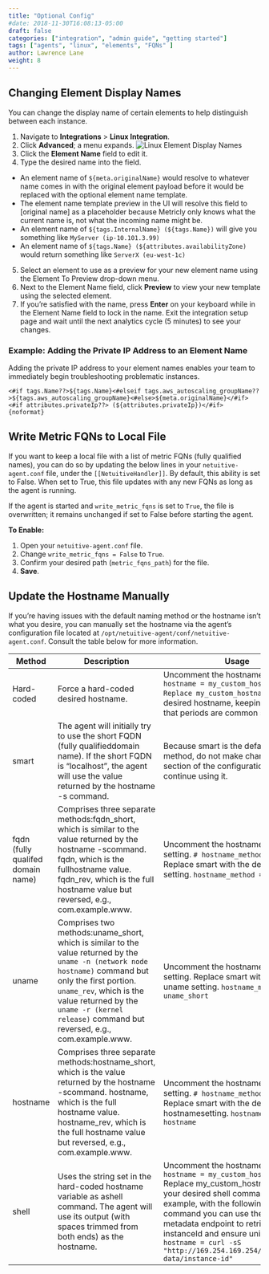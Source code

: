 ```yaml
---
title: "Optional Config"
#date: 2018-11-30T16:08:13-05:00
draft: false
categories: ["integration", "admin guide", "getting started"]
tags: ["agents", "linux", "elements", "FQNs" ]
author: Lawrence Lane
weight: 8
---
```


## Changing Element Display Names
You can change the display name of certain elements to help distinguish between each instance.

1. Navigate to **Integrations** > **Linux Integration**.
2. Click **Advanced**; a menu expands.
![Linux Element Display Names](/images/LINUX-optional-config/linux-element-display-names.png)
3. Click the **Element Name** field to edit it.
4. Type the desired name into the field.
  - An element name of ``${meta.originalName}`` would resolve to whatever name comes in with the original element payload before it would be replaced with the optional element name template.
  - The element name template preview in the UI will resolve this field to [original name] as a placeholder because Metricly only knows what the current name is, not what the incoming name might be.
  - An element name of ``${tags.InternalName} (${tags.Name})`` will give you something like `MyServer (ip-10.101.3.99)`
  - An element name of ``${tags.Name} (${attributes.availabilityZone)`` would return something like `ServerX (eu-west-1c)`
5. Select an element to use as a preview for your new element name using the Element To Preview drop-down menu.
6. Next to the Element Name field, click **Preview** to view your new template using the selected element.
7. If you’re satisfied with the name, press **Enter** on your keyboard while in the Element Name field to lock in the name. Exit the integration setup page and wait until the next analytics cycle (5 minutes) to see your changes.

### Example: Adding the Private IP Address to an Element Name
Adding the private IP address to your element names enables your team to immediately begin troubleshooting problematic instances.

```
<#if tags.Name??>${tags.Name}<#elseif tags.aws_autoscaling_groupName??>${tags.aws_autoscaling_groupName}<#else>${meta.originalName}</#if><#if attributes.privateIp??> (${attributes.privateIp})</#if>
{noformat}
```
## Write Metric FQNs to Local File
If you want to keep a local file with a list of metric FQNs (fully qualified names), you can do so by updating the below lines in your `netuitive-agent.conf` file, under the ``[[NetuitiveHandler]]``. By default, this ability is set to False. When set to True, this file updates with any new FQNs as long as the agent is running.

If the agent is started and `write_metric_fqns` is set to `True`, the file is overwritten; it remains unchanged if set to False before starting the agent.

**To Enable:**  

1. Open your `netuitive-agent.conf` file.  
2. Change `write_metric_fqns = False` to `True`.  
3. Confirm your desired path (`metric_fqns_path`) for the file.  
4. **Save**.  

## Update the Hostname Manually
If you’re having issues with the default naming method or the hostname isn’t what you desire, you can manually set the hostname via the agent’s configuration file located at ``/opt/netuitive-agent/conf/netuitive-agent.conf``. Consult the table below for more information.

| Method                            | Description                                                                                                                                                                                                                                                                | Usage                                                                                                                                                                                                                                                                                                                                                                                                                                                                                                         |
|-----------------------------------|----------------------------------------------------------------------------------------------------------------------------------------------------------------------------------------------------------------------------------------------------------------------------|---------------------------------------------------------------------------------------------------------------------------------------------------------------------------------------------------------------------------------------------------------------------------------------------------------------------------------------------------------------------------------------------------------------------------------------------------------------------------------------------------------------|
| Hard-coded                        | Force a hard-coded desired hostname.                                                                                                                                                                                                                                       | Uncomment the hostname setting. ``# hostname = my_custom_hostname Replace my_custom_hostname`` with your desired hostname, keeping in mind that periods are common separators.                                                                                                                                                                                                                                                                                                                         |
| smart                             | The agent will initially try to use the short FQDN (fully qualifieddomain name). If the short FQDN is “localhost”, the agent will use the value returned by the hostname -s command.                                                                                       | Because smart is the default naming method, do not make changes to this section of the configuration file to continue using it.                                                                                                                                                                                                                                                                                                                                                                               |
| fqdn (fully qualifed domain name) | Comprises three separate methods:fqdn_short, which is similar to the value returned by the hostname -scommand. fqdn, which is the fullhostname value. fqdn_rev, which is the full hostname value but reversed, e.g., com.example.www.                                      | Uncomment the hostname_method setting. ``# hostname_method = smart`` Replace smart with the desired fqdn setting.  `hostname_method = fqdn_rev`                                                                                                                                                                                                                                                                                                                                                |
| uname                             | Comprises two methods:uname_short, which is similar to the value returned by the `uname -n (network node hostname)` command but only the first portion. `uname_rev`, which is the value returned by the `uname -r (kernel release)` command but reversed, e.g., com.example.www. | Uncomment the hostname_method setting. Replace smart with the desired uname setting. `hostname_method = uname_short`                                                                                                                                                                                                                                                                                                                                                                                 |
| hostname                          | Comprises three separate methods:hostname_short, which is the value returned by the hostname -scommand. hostname, which is the full hostname value. hostname_rev, which is the full hostname value but reversed, e.g., com.example.www.                                    | Uncomment the hostname_method setting.  ``# hostname_method = smart`` Replace smart with the desired hostnamesetting. `hostname_method = hostname`                                                                                                                                                                                                                                                                                                                                             |
| shell                             | Uses the string set in the hard-coded hostname variable as ashell command. The agent will use its output (with spaces trimmed from both ends) as the hostname.                                                                                                             | Uncomment the hostname setting. ``# hostname = my_custom_hostname`` Replace my_custom_hostname with your desired shell command. For example, with the following shell command you can use the AWS metadata endpoint to retrieve the instanceId and ensure uniqueness. `hostname = curl -sS "http://169.254.169.254/latest/meta-data/instance-id"` | xargs echo "$HOSTNAME -" Uncomment the hostname_method setting. ``# hostname_method = smart` Replace smart with shell. |
